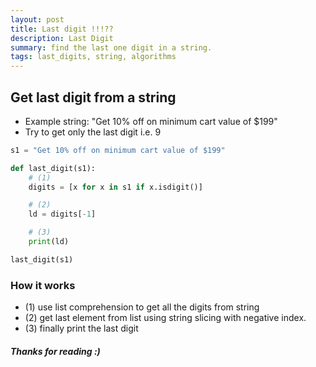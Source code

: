 ```yaml
---
layout: post
title: Last digit !!!??
description: Last Digit
summary: find the last one digit in a string.
tags: last_digits, string, algorithms
---
```

## Get last digit from a string

- Example string: "Get 10% off on minimum cart value of $199"
- Try to get only the last digit i.e. 9

```python
s1 = "Get 10% off on minimum cart value of $199"

def last_digit(s1):
	# (1)
	digits = [x for x in s1 if x.isdigit()]

	# (2)
	ld = digits[-1]

	# (3)
	print(ld)

last_digit(s1)
```

### How it works
- (1) use list comprehension to get all the digits from string
- (2) get last element from list using string slicing with negative index.
- (3) finally print the last digit 

##### Thanks for reading :)
